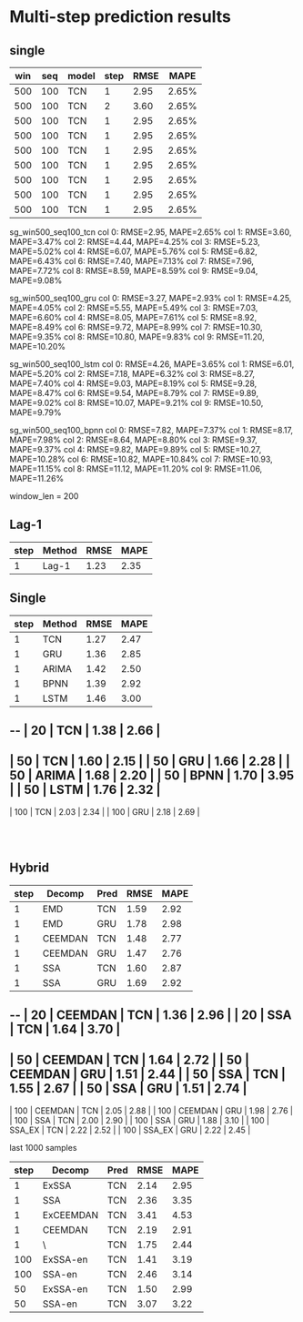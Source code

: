 # Multi-step prediction results

## single

| win | seq | model | step | RMSE | MAPE |
| --- | --- | ----- | ---- | ---- | ---- |
| 500 | 100 | TCN   | 1    | 2.95 | 2.65%|
| 500 | 100 | TCN   | 2    | 3.60 | 2.65%|
| 500 | 100 | TCN   | 1    | 2.95 | 2.65%|
| 500 | 100 | TCN   | 1    | 2.95 | 2.65%|
| 500 | 100 | TCN   | 1    | 2.95 | 2.65%|
| 500 | 100 | TCN   | 1    | 2.95 | 2.65%|
| 500 | 100 | TCN   | 1    | 2.95 | 2.65%|
| 500 | 100 | TCN   | 1    | 2.95 | 2.65%|
| 500 | 100 | TCN   | 1    | 2.95 | 2.65%|

sg_win500_seq100_tcn
col 0: RMSE=2.95, MAPE=2.65%
col 1: RMSE=3.60, MAPE=3.47%
col 2: RMSE=4.44, MAPE=4.25%
col 3: RMSE=5.23, MAPE=5.02%
col 4: RMSE=6.07, MAPE=5.76%
col 5: RMSE=6.82, MAPE=6.43%
col 6: RMSE=7.40, MAPE=7.13%
col 7: RMSE=7.96, MAPE=7.72%
col 8: RMSE=8.59, MAPE=8.59%
col 9: RMSE=9.04, MAPE=9.08%


sg_win500_seq100_gru
col 0: RMSE=3.27, MAPE=2.93%
col 1: RMSE=4.25, MAPE=4.05%
col 2: RMSE=5.55, MAPE=5.49%
col 3: RMSE=7.03, MAPE=6.60%
col 4: RMSE=8.05, MAPE=7.61%
col 5: RMSE=8.92, MAPE=8.49%
col 6: RMSE=9.72, MAPE=8.99%
col 7: RMSE=10.30, MAPE=9.35%
col 8: RMSE=10.80, MAPE=9.83%
col 9: RMSE=11.20, MAPE=10.20%


sg_win500_seq100_lstm
col 0: RMSE=4.26, MAPE=3.65%
col 1: RMSE=6.01, MAPE=5.20%
col 2: RMSE=7.18, MAPE=6.32%
col 3: RMSE=8.27, MAPE=7.40%
col 4: RMSE=9.03, MAPE=8.19%
col 5: RMSE=9.28, MAPE=8.47%
col 6: RMSE=9.54, MAPE=8.79%
col 7: RMSE=9.89, MAPE=9.02%
col 8: RMSE=10.07, MAPE=9.21%
col 9: RMSE=10.50, MAPE=9.79%

sg_win500_seq100_bpnn
col 0: RMSE=7.82, MAPE=7.37%
col 1: RMSE=8.17, MAPE=7.98%
col 2: RMSE=8.64, MAPE=8.80%
col 3: RMSE=9.37, MAPE=9.37%
col 4: RMSE=9.82, MAPE=9.89%
col 5: RMSE=10.27, MAPE=10.28%
col 6: RMSE=10.82, MAPE=10.84%
col 7: RMSE=10.93, MAPE=11.15%
col 8: RMSE=11.12, MAPE=11.20%
col 9: RMSE=11.06, MAPE=11.26%

window_len = 200

## Lag-1

|step |Method | RMSE | MAPE |
| --- | ----- | ---- | ---- |
| 1   | Lag-1 | 1.23 | 2.35 |


## Single

|step |Method | RMSE | MAPE |
| --- | ----- | ---- | ---- |
| 1   | TCN   | 1.27 | 2.47 |
| 1   | GRU   | 1.36 | 2.85 |
| 1   | ARIMA | 1.42 | 2.50 |
| 1   | BPNN  | 1.39 | 2.92 |
| 1   | LSTM  | 1.46 | 3.00 |
--
| 20  | TCN   | 1.38 | 2.66 |
--
| 50  | TCN   | 1.60 | 2.15 |
| 50  | GRU   | 1.66 | 2.28 |
| 50  | ARIMA | 1.68 | 2.20 |
| 50  | BPNN  | 1.70 | 3.95 |
| 50  | LSTM  | 1.76 | 2.32 |
--
| 100 | TCN   | 2.03 | 2.34 |
| 100 | GRU   | 2.18 | 2.69 |


<br>
<br>


## Hybrid

|step |Decomp   |Pred   | RMSE | MAPE |
| --- | -----   | ----- | ---- | ---- |
| 1   | EMD     | TCN   | 1.59 | 2.92 |
| 1   | EMD     | GRU   | 1.78 | 2.98 |
| 1   | CEEMDAN | TCN   | 1.48 | 2.77 |
| 1   | CEEMDAN | GRU   | 1.47 | 2.76 |
| 1   | SSA     | TCN   | 1.60 | 2.87 |
| 1   | SSA     | GRU   | 1.69 | 2.92 |
--
| 20  | CEEMDAN | TCN   | 1.36 | 2.96 |
| 20  | SSA     | TCN   | 1.64 | 3.70 |
--
| 50  | CEEMDAN | TCN   | 1.64 | 2.72 |
| 50  | CEEMDAN | GRU   | 1.51 | 2.44 |
| 50  | SSA     | TCN   | 1.55 | 2.67 |
| 50  | SSA     | GRU   | 1.51 | 2.74 |
--
| 100 | CEEMDAN | TCN   | 2.05 | 2.88 |
| 100 | CEEMDAN | GRU   | 1.98 | 2.76 |
| 100 | SSA     | TCN   | 2.00 | 2.90 |
| 100 | SSA     | GRU   | 1.88 | 3.10 |
| 100 | SSA_EX  | TCN   | 2.22 | 2.52 |
| 100 | SSA_EX  | GRU   | 2.22 | 2.45 |



last 1000 samples

|step | Decomp  |Pred   | RMSE | MAPE |
| --- | -----   | ----- | ---- | ---- |
| 1   | ExSSA   | TCN   | 2.14 | 2.95 |
| 1   | SSA     | TCN   | 2.36 | 3.35 |
| 1   |ExCEEMDAN| TCN   | 3.41 | 4.53 |
| 1   | CEEMDAN | TCN   | 2.19 | 2.91 |
| 1   |    \    | TCN   | 1.75 | 2.44 |
| 100 | ExSSA-en| TCN   | 1.41 | 3.19 |
| 100 | SSA-en  | TCN   | 2.46 | 3.14 |
| 50  | ExSSA-en| TCN   | 1.50 | 2.99 |
| 50  | SSA-en  | TCN   | 3.07 | 3.22 |